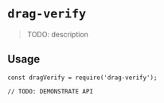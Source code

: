 # `drag-verify`

> TODO: description

## Usage

```
const dragVerify = require('drag-verify');

// TODO: DEMONSTRATE API
```
